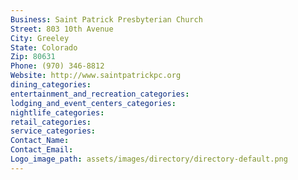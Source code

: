 ```yaml
---
Business: Saint Patrick Presbyterian Church
Street: 803 10th Avenue
City: Greeley
State: Colorado
Zip: 80631
Phone: (970) 346-8812
Website: http://www.saintpatrickpc.org
dining_categories: 
entertainment_and_recreation_categories: 
lodging_and_event_centers_categories: 
nightlife_categories: 
retail_categories: 
service_categories: 
Contact_Name: 
Contact_Email: 
Logo_image_path: assets/images/directory/directory-default.png
---
```

